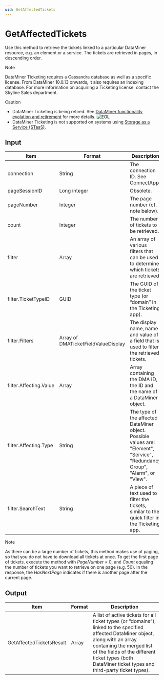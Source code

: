 ```yaml
---
uid: GetAffectedTickets
---
```


# GetAffectedTickets

Use this method to retrieve the tickets linked to a particular DataMiner resource, e.g. an element or a service. The tickets are retrieved in pages, in descending order.

> [!NOTE]
> DataMiner Ticketing requires a Cassandra database as well as a specific license. From DataMiner 10.0.13 onwards, it also requires an indexing database. For more information on acquiring a Ticketing license, contact the Skyline Sales department.

> [!CAUTION]
>
> - DataMiner Ticketing is being retired. See [DataMiner functionality evolution and retirement](xref:Software_support_life_cycles) for more details. ![EOL](~/user-guide/images/EOL_Duo.png)
> - DataMiner Ticketing is not supported on systems using [Storage as a Service (STaaS)](xref:STaaS).

## Input

| Item | Format | Description |
|--|--|--|
| connection | String | The connection ID. See [ConnectApp](xref:ConnectApp). |
| pageSessionID | Long integer | Obsolete. |
| pageNumber | Integer | The page number (cf. note below). |
| count | Integer | The number of tickets to be retrieved. |
| filter | Array | An array of various filters that can be used to determine which tickets are retrieved. |
| filter.TicketTypeID | GUID | The GUID of the ticket type (or “domain” in the Ticketing app). |
| filter.Filters | Array of DMATicketFieldValueDisplay | The display name, name and value of a field that is used to filter the retrieved tickets. |
| filter.Affecting.Value | Array | Array containing the DMA ID, the ID and the name of a DataMiner object. |
| filter.Affecting.Type | String | The type of the affected DataMiner object. Possible values are: "Element", "Service", "Redundancy Group", "Alarm", or "View". |
| filter.SearchText | String | A piece of text used to filter the tickets, similar to the quick filter in the Ticketing app. |

> [!NOTE]
> As there can be a large number of tickets, this method makes use of paging, so that you do not have to download all tickets at once. To get the first page of tickets, execute the method with *PageNumber* = 0, and *Count* equaling the number of tickets you want to retrieve on one page (e.g. 50). In the response, the *HasNextPage* indicates if there is another page after the current page.

## Output

| Item | Format | Description |
|--|--|--|
| GetAffectedTicketsResult | Array | A list of active tickets for all ticket types (or “domains”), linked to the specified affected DataMiner object, along with an array containing the merged list of the fields of the different ticket types (both DataMiner ticket types and third-party ticket types). |
